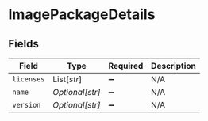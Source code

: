 # ImagePackageDetails


## Fields

| Field              | Type               | Required           | Description        |
| ------------------ | ------------------ | ------------------ | ------------------ |
| `licenses`         | List[*str*]        | :heavy_minus_sign: | N/A                |
| `name`             | *Optional[str]*    | :heavy_minus_sign: | N/A                |
| `version`          | *Optional[str]*    | :heavy_minus_sign: | N/A                |